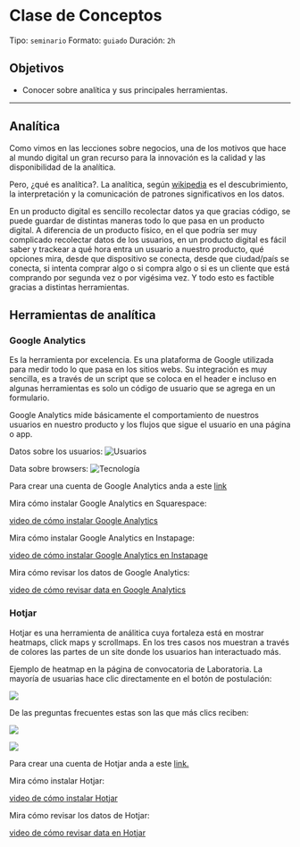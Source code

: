# Clase de Conceptos

Tipo: `seminario`
Formato: `guiado`
Duración: `2h`

## Objetivos

- Conocer sobre analítica y sus principales herramientas.

***

## Analítica

Como vimos en las lecciones sobre negocios, una de los motivos que hace al mundo
digital un gran recurso para la innovación es la calidad y las disponibilidad
de la analítica.

Pero, ¿qué es analítica?. La analítica, según [wikipedia](https://en.wikipedia.org/wiki/Analytics)
es el descubrimiento, la interpretación y la comunicación de patrones
significativos en los datos.

En un producto digital es sencillo recolectar datos ya que gracias código, se
puede guardar de distintas maneras todo lo que pasa en un producto digital. A
diferencia de un producto físico, en el que podría ser muy complicado recolectar
datos de los usuarios, en un producto digital es fácil saber y trackear a qué
hora entra un usuario a nuestro producto, qué opciones mira, desde que
dispositivo se conecta, desde que ciudad/país se conecta, si intenta comprar
algo o si compra algo o si es un cliente que está comprando por segunda vez o
por vigésima vez. Y todo esto es factible gracias a distintas herramientas.

## Herramientas de analítica

### Google Analytics

Es la herramienta por excelencia. Es una plataforma de Google utilizada para
medir todo lo que pasa en los sitios webs. Su integración es muy sencilla,
es a través de un script que se coloca en el header e incluso en algunas
herramientas es solo un código de usuario que se agrega en un formulario.

Google Analytics mide básicamente el comportamiento de nuestros usuarios en
nuestro producto y los flujos que sigue el usuario en una página o app.

Datos sobre los usuarios:
![Usuarios](https://lh4.googleusercontent.com/CrGA8qREKiIx-8Lt1jWQPZSXer0zllCpq-iE1gXfYCHfl0ob3p5i8N_hm5InrU-VNT34mENvapDaCY_0hl8CnYpW6Txv51_efDnJ_aXVvwKWxBoM2r41fQMl9Ww8GfOzCHJrKxc0R3w)

Data sobre browsers:
![Tecnología](https://lh5.googleusercontent.com/8vAlsNT1gVC8UojdoeuqCXRClrIvEpfFsqzJXByJWeI5CvjVXf7_7foqmjMUj62hOPyXh0KNVDScdDPC-dfG6_d0KNHY-si9ItYFVp7n9limLY6_qhirmNnhozmfwsuKQHJlRzBJjqY)

Para crear una cuenta de Google Analytics anda a este [link](https://www.google.com/analytics/)

Mira cómo instalar Google Analytics en Squarespace:

[video de cómo instalar Google Analytics](https://www.useloom.com/share/44273a0b71e14b5abb7905af351a0dfc)

Mira cómo instalar Google Analytics en Instapage:

[video de cómo instalar Google Analytics en Instapage](https://www.useloom.com/share/1260ca9e6bbc4cf69b59c913d8660855)

Mira cómo revisar los datos de Google Analytics:

[video de cómo revisar data en Google Analytics](https://www.useloom.com/share/60296fda2a9b48a984b38ef554f45082)

### Hotjar

Hotjar es una herramienta de análitica cuya fortaleza está en mostrar heatmaps,
click maps y scrollmaps. En los tres casos nos muestran a través de colores las
partes de un site donde los usuarios han interactuado más.

Ejemplo de heatmap en la página de convocatoria de Laboratoria. La mayoría de
usuarias hace clic directamente en el botón de postulación:

![](https://lh5.googleusercontent.com/X4UqWcvgSu6LoAP3_mhrDftk7kZ37z-zQhEYx7mDjeBSGSNXP-SO92InPmayTUwxPAMXkWq0WzQOpAN1_jC2u-_aQnZanhPG7XCHeNpci-wnFcOIIK-sv0RPB8zfHzvQfQQSCztw-uk)

De las preguntas frecuentes estas son las que más clics reciben:

![](https://lh6.googleusercontent.com/CCHgOr4BaRAmqbH5w9HnWh3PfeBp6csC8AQ085imkF7YzFSuyQ3v6gxT0C-KZMvRqs3zrAakCes0gqLEHik4G3Oc8i4bDXdjfYVReVLiRj1TroUTdmvpUQtHaiNO9gBlLhOl7PoyHvk)

![](https://lh6.googleusercontent.com/6rh-601cF-lwt338vqQ5N05QfsSmhes_dwgiBeGrnAyRoBIgH72XhYOyz6Pu2Y-vFsD7S-ZLykuKEn4kutbU8iccPS_ultLeRyo48oTaTgRBTjMcnLUkxWQwhylpth95GNHiszoIVWw)

Para crear una cuenta de Hotjar anda a este [link.](hotjar.com)

Mira cómo instalar Hotjar:

[video de cómo instalar Hotjar](https://www.useloom.com/share/44f8de995782475aa0809f4d2d6fb6aa)

Mira cómo revisar los datos de Hotjar:

[video de cómo revisar data en Hotjar](https://www.useloom.com/share/d083454b9aa84abc963631f3b57b7b90)